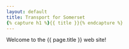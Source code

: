 ```yaml
---
layout: default
title: Transport for Somerset
{% capture h1 %}{{ title }}{% endcapture %}
---
```

<p>Welcome to the {{ page.title }} web site!</p>
